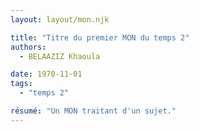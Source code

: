 ```yaml
---
layout: layout/mon.njk

title: "Titre du premier MON du temps 2"
authors:
  - BELAAZIZ Khaoula

date: 1970-11-01
tags: 
  - "temps 2"

résumé: "Un MON traitant d'un sujet."
---
```


